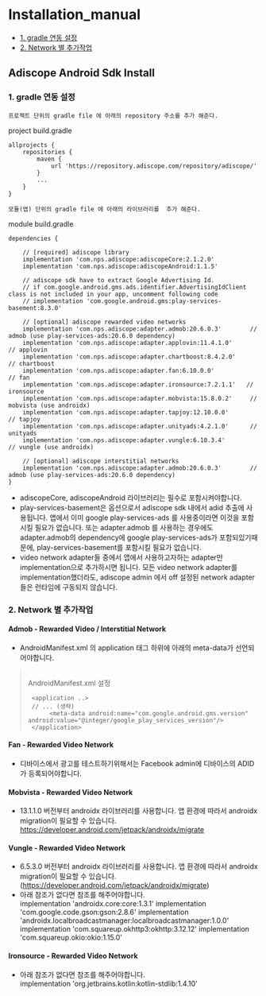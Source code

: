 Installation_manual
===================
- [1. gradle 연동 설정](https://github.com/adiscope/Adiscope-Android-Sample/blob/master/docs/installation_manual.md#1-gradle-연동-설정)
- [2. Network 별 추가작업](https://github.com/adiscope/Adiscope-Android-Sample/blob/master/docs/installation_manual.md#2-network-별-추가작업)


## Adiscope Android Sdk Install

### 1. gradle 연동 설정

`프로젝트 단위의 gradle file 에 아래의 repository 주소를 추가 해준다.`

project build.gradle
```
allprojects {
    repositories {
        maven {
            url 'https://repository.adiscope.com/repository/adiscope/'
        }
        ...
    }
}
```

`모듈(앱) 단위의 gradle file 에 아래의 라이브러리를  추가 해준다.`

module build.gradle
```
dependencies {
 
    // [required] adiscope library
    implementation 'com.nps.adiscope:adiscopeCore:2.1.2.0'
    implementation 'com.nps.adiscope:adiscopeAndroid:1.1.5'

    // adiscope sdk have to extract Google Advertising Id.
    // if com.google.android.gms.ads.identifier.AdvertisingIdClient class is not included in your app, uncomment following code
    // implementation 'com.google.android.gms:play-services-basement:8.3.0'

    // [optional] adiscope rewarded video networks
    implementation 'com.nps.adiscope:adapter.admob:20.6.0.3'        // admob (use play-services-ads:20.6.0 dependency)
    implementation 'com.nps.adiscope:adapter.applovin:11.4.1.0'        // applovin
    implementation 'com.nps.adiscope:adapter.chartboost:8.4.2.0'        // chartboost
    implementation 'com.nps.adiscope:adapter.fan:6.10.0.0'           // fan
    implementation 'com.nps.adiscope:adapter.ironsource:7.2.1.1'   // ironsource
    implementation 'com.nps.adiscope:adapter.mobvista:15.8.0.2'     // mobvista (use androidx)
    implementation 'com.nps.adiscope:adapter.tapjoy:12.10.0.0'        // tapjoy
    implementation 'com.nps.adiscope:adapter.unityads:4.2.1.0'      // unityads
    implementation 'com.nps.adiscope:adapter.vungle:6.10.3.4'        // vungle (use androidx)

    // [optional] adiscope interstitial networks
    implementation 'com.nps.adiscope:adapter.admob:20.6.0.3'        // admob (use play-services-ads:20.6.0 dependency)
}
```

- adiscopeCore, adiscopeAndroid 라이브러리는 필수로 포함시켜야합니다.
- play-services-basement은 옵션으로서 adiscope sdk 내에서 adid 추출에 사용됩니다. 앱에서 이미 google play-services-ads 를 사용중이라면 이것을 포함시킬 필요가 없습니다. 또는 adapter.admob 를 사용하는 경우에도 adapter.admob의 dependency에 google play-services-ads가 포함되있기때문에, play-services-basement를 포함시킬 필요가 없습니다.
- video network adapter들 중에서 앱에서 사용하고자하는 adapter만 implementation으로 추가하시면 됩니다. 모든 video network adapter를 implementation했더라도, adiscope admin 에서 off 설정된 network adapter들은 런타임에 구동되지 않습니다.

### 2. Network 별 추가작업

#### Admob - Rewarded Video / Interstitial Network
* AndroidManifest.xml 의 application 태그 하위에 아래의 meta-data가 선언되어야합니다.
>  <br>AndroidManifest.xml 설정
> ```
>  <application ..>
>  // ... (생략)
>       <meta-data android:name="com.google.android.gms.version" android:value="@integer/google_play_services_version"/>
>  </application>
>  ```

#### Fan - Rewarded Video Network
* 디바이스에서 광고를 테스트하기위해서는 Facebook admin에 디바이스의 ADID가 등록되어야합니다.

#### Mobvista - Rewarded Video Network
* 13.1.1.0 버전부터 androidx 라이브러리를 사용합니다. 앱 환경에 따라서 androidx migration이 필요할 수 있습니다. <a href="#heading-ids">https://developer.android.com/jetpack/androidx/migrate</a>

#### Vungle - Rewarded Video Network
* 6.5.3.0 버전부터 androidx 라이브러리를 사용합니다. 앱 환경에 따라서 androidx migration이 필요할 수 있습니다. (https://developer.android.com/jetpack/androidx/migrate)
* 아래 참조가 없다면 참조를 해주어야합니다.  
  implementation 'androidx.core:core:1.3.1'
  implementation 'com.google.code.gson:gson:2.8.6'
  implementation 'androidx.localbroadcastmanager:localbroadcastmanager:1.0.0'
  implementation 'com.squareup.okhttp3:okhttp:3.12.12'
  implementation 'com.squareup.okio:okio:1.15.0'
#### Ironsource - Rewarded Video Network
* 아래 참조가 없다면 참조를 해주어야합니다.  
  implementation 'org.jetbrains.kotlin:kotlin-stdlib:1.4.10'